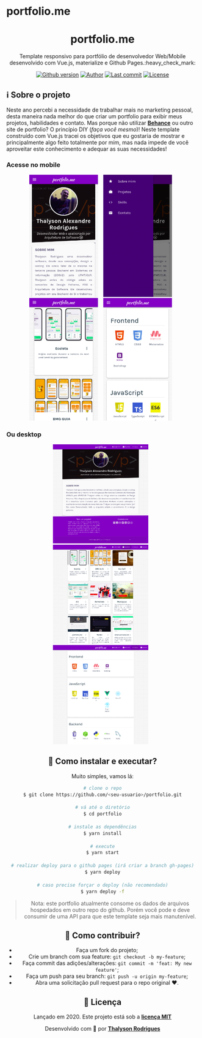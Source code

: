 # portfolio.me

<h1 align="center">portfolio.me</h1>
<p align="center">Template responsivo para portfólio de desenvolvedor Web/Mobile desenvolvido com Vue.js, materialize e Github Pages.:heavy_check_mark:</p>

<div align="center">

[![Github version](https://img.shields.io/github/v/release/thalysonalexr/portfolio?color=%237159c1&style=flat-square)](https://github.com/thalysonalexr/portfolio/tags)
[![Author](https://img.shields.io/badge/author-thalysonalexr-%237159c1?style=flat-square)](https://github.com/thalysonalexr)
[![Last commit](https://img.shields.io/github/last-commit/thalysonalexr/portfolio?color=%237159c1&style=flat-square)](https://github.com/thalysonalexr/portfolio/commits)
[![License](https://img.shields.io/github/license/thalysonalexr/portfolio?color=%237159c1&style=flat-square)](https://github.com/thalysonalexr/portfolio/blob/master/LICENSE)
</div>

## :information_source: Sobre o projeto

Neste ano percebi a necessidade de trabalhar mais no marketing pessoal, desta maneira nada melhor do que criar um portfolio para exibir meus projetos, habilidades e contato. Mas porque não utilizar **[Behance](https://www.behance.net/)** ou outro site de portfolio? O princípio DIY (*faça você mesmo*)! Neste template construído com Vue.js tracei os objetivos que eu gostaria de mostrar e principalmente algo feito totalmente por mim, mas nada impede de você aproveitar este conhecimento e adequar as suas necessidades!

### Acesse no mobile

<div align="center">

  <img width="180" style="margin-right: 10px" src="./docs/responsive-home.png" alt="Página Home responsiva" title="Página Home responsiva">

  <img width="180" style="margin-right: 10px"  src="./docs/responsive-sidebar.png" alt="Sidebar responsiva" title="Sidebar responsiva">

  <img width="180" style="margin-right: 10px"  src="./docs/responsive-projects.png" alt="Página Projects responsiva" title="Página Skills responsiva">

  <img width="180" style="margin-right: 10px"  src="./docs/responsive-skills.png" alt="Página Skills responsiva" title="Página Skills responsiva">

</div>

### Ou desktop

<div align="center">

  <img width="250" style="margin-right: 10px"  src="./docs/home.png" alt="Página Home" title="Página Home">

  <img width="250" style="margin-right: 10px"  src="./docs/projects.png" alt="Página Projects" title="Página Projects">

  <img width="250" style="margin-right: 10px"  src="./docs/skills.png" alt="Página Skills" title="Página Skills">

</dib>

## :rocket: Como instalar e executar?

Muito simples, vamos lá:

```bash
# clone o repo
$ git clone https://github.com/<seu-usuario>/portfolio.git

# vá até o diretório
$ cd portfolio

# instale as dependências
$ yarn install

# execute
$ yarn start

# realizar deploy para o github pages (irá criar a branch gh-pages)
$ yarn deploy

# caso precise forçar o deploy (não recomendado)
$ yarn deploy -f
```

> Nota: este portfolio atualmente consome os dados de arquivos hospedados em outro repo do github. Porém você pode e deve consumir de uma API para que este template seja mais manutenível.

## :thinking: Como contribuir?

- Faça um fork do projeto;
- Crie um branch com sua feature: `git checkout -b my-feature`;
- Faça commit das adições/alterações: `git commit -m 'feat: My new feature'`;
- Faça um push para seu branch: `git push -u origin my-feature`;
- Abra uma solicitação pull request para o repo original :heart:.

## :memo: Licença

Lançado em 2020. Este projeto está sob a [**licença MIT**](https://github.com/thalysonalexr/portfolio/blob/master/LICENSE)

Desenvolvido com :heartbeat: por [**Thalyson Rodrigues**](https://www.linkedin.com/in/thalysonrodrigues/)